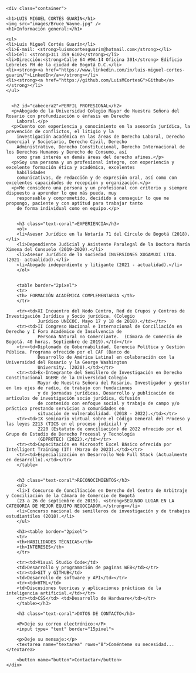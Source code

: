 <!doctype html>
<html>
  <head>
      <meta charset="UTF-8">
      <title>Hoja de Vida de Luis Miguel Cortés Guarín</title>
      <link rel="stylesheet" type="text/css" href="styles.css">
  </head>
  
  <body>
    
    <div class="container">
    
    <h1>LUIS MIGUEL CORTÉS GUARÍN</h1>
    <img src="images/Bruce_Wayne.jpg" />
    <h1>Información general:</h1>     
            
    <ul> 
    <li>Luis Miguel Cortés Guarín</li>
    <li>E-mail: <strong>luismcortesguarin@hotmail.com</strong></li>
    <li>Cel: <strong>311 359 6102</strong></li>
    <li>Dirección:<strong>Calle 64 #9A-14 Oficina 301</strong> Edificio Lebreles PH de la ciudad de Bogotá D.C.</li>
    <li><strong><a href="https://www.linkedin.com/in/luis-miguel-cortes-guarin/">LinkedIn</a></strong></li>
    <li><strong><a href="https://github.com/LuisMCortesG">Github</a></strong></li>
    </ul>    
    

      <h2 id="cabecera2">PERFIL PROFESIONAL</h2>    
      <p>Abogado de la Universidad Colegio Mayor de Nuestra Señora del Rosario con profundización o énfasis en Derecho 
        Laboral.</p>
      <p>Cuento con experiencia y conocimiento en la asesoría jurídica, la prevención de conflictos, el litigio y la 
        investigación académica en las áreas de Derecho Laboral, Derecho Comercial y Societario, Derecho Civil, Derecho
        Administrativo, Derecho Constitucional, Derecho Internacional de los Derechos Humanos y Derecho de Consumo, así
        como gran interés en demás áreas del derecho afines.</p>
      <p>Soy una persona y un profesional íntegro, con experiencia y excelente formación ética y académica, excelentes 
        habilidades 
        comunicativas, de redacción y de expresión oral, así como con excelentes capacidades de recepción y organización.</p>
      <p>Me considero una persona y un profesional con criterio y siempre dispuesto a aprender lo que más pueda, muy 
        responsable y comprometido, decidido a conseguir lo que me propongo, paciente y con aptitud para trabajar tanto 
        de forma individual como en equipo.</p>    
         

        <h3 class="text-coral">EXPERIENCIA</h3>
        <ol>
        <li>Asesor Jurídico en la Notaría 71 del Círculo de Bogotá (2018).</li>
        <li>Dependiente Judicial y Asistente Paralegal de la Doctora María Ximena del Consuelo (2019-2020).</li>
        <li>Asesor Jurídico de la sociedad INVERSIONES XUGAMUXI LTDA. (2021- actualidad).</li>
        <li>Abogado independiente y litigante (2021 - actualidad).</li>
        </ol>
    
        
        <table border="2pixel">
        <tr>
        <th> FORMACIÓN ACADÉMICA COMPLEMENTARIA </th>
        </tr>
                      
        <tr><td>XI Encuentro del Nodo Centro, Red de Grupos y Centros de Investigación Jurídica y Socio jurídica. (Colegio 
                Jurídico UNICOC. Mayo 17 y 18 de 2018).</td></tr>
        <tr><td>II Congreso Nacional e Internacional de Conciliación en Derecho y I Foro Académico de Insolvencia de 
                Persona Natural no Comerciante.  (Cámara de Comercio de Bogotá. 40 horas. Septiembre de 2019).</td></tr>
        <tr><td>Diplomado de Gobernabilidad, Gerencia Política y Gestión Pública. Programa ofrecido por el CAF (Banco de 
                Desarrollo de América Latina) en colaboración con la Universidad del Rosario y la George Washington 
                University. (2020).</td></tr>
        <tr><td>Ex-Integrante del Semillero de Investigación en Derecho Constitucional AGERE de la Universidad Colegio 
                Mayor de Nuestra Señora del Rosario. Investigador y gestor en los ejes de radio, de trabajo con fundaciones
                y de jornadas jurídicas. Desarrollo y publicación de artículos de investigación socio jurídica, difusión 
                de contenido con enfoque social y trabajo de campo y/o práctico prestando servicios a comunidades en 
                situación de vulnerabilidad. (2018 - 2022).</td></tr>
        <tr><td>IX seminario virtual sobre el Código General del Proceso y las leyes 2213 (TICS en el proceso judicial) y 
                2220 (Estatuto de conciliación) de 2022 ofrecido por el Grupo de Estudio de Derecho Procesal y Tecnología 
                (GDPROTEC) (2022).</td></tr>
        <tr><td>Capacitación en Microsoft Excel Básico ofrecida por Intelligent Training (IT) (Marzo de 2023).</td></tr>
        <tr><td>Especialización en Desarrollo Web Full Stack (Actualmente en desarrollo).</td></tr>           
        </table>

                    
        <h3 class="text-coral">RECONOCIMIENTOS</h3>
        <ul>
        <li>I Concurso de Conciliación en Derecho del Centro de Arbitraje y Conciliación de la Cámara de Comercio de Bogotá
        (23 a 26 de septiembre de 2019). <strong>SEGUNDO LUGAR EN LA CATEGORIA DE MEJOR EQUIPO NEGOCIADOR.</strong></li>
        <li>Concurso nacional de semilleros de investigación y de trabajos estudiantiles (2018).</li>
        </ul>

        <h3><table border="2pixel">
        <tr>
        <th>HABILIDADES TÉCNICAS</th>
        <th>INTERESES</th>
        </tr>

        <tr><td>Visual Studio Code</td>
        <td>Desarrollo y programación de paginas WEB</td></tr>
        <tr><td>GIT y GITHUB</td>
        <td>Desarrollo de software y API</td></tr>
        <tr><td>HTML</td>
        <td>Discusiones teoricas y aplicaciones prácticas de la inteligencia artificial.</td></tr>
        <tr><td>CSS</td> <td>Desarrollo de Hardware</td></tr>
        </table></h3>

        <h3 class="text-coral">DATOS DE CONTACTO</h3>

        <P>Deje su correo electrónico:</P>
        <input type= "text" border="15pixel"> 

        <p>Deje su mensaje:</p>
        <textarea name="textarea" rows="8">Coménteme su necesidad...</textarea>
  
        <button name="button">Contactar</button>
    </div>
  </body>
</html>